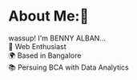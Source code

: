#  About Me:🐉
wassup! I'm BENNY ALBAN... <br> 🧠 Web  Enthusiast <br>🌍 Based in Bangalore <br>📚 Persuing BCA with Data Analytics<br>
